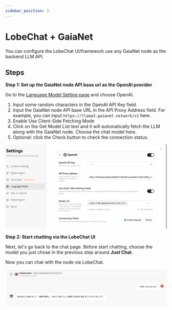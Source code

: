 ```yaml
---
sidebar_position: 3
---
```


# LobeChat + GaiaNet

You can configure the LobeChat UI/framework use any GaiaNet node as the backend LLM API. 

## Steps

**Step 1: Set up the GaiaNet node API base url as the OpenAI provider**

Go to the [Language Model Setting page](https://chat-preview.lobehub.com/settings/modal?agent=&session=inbox&tab=llm) and choose OpenAI.

1. Input some random characters in the OpenAI API Key field.
2. Input the GaiaNet node API base URL in the API Proxy Address field. For example, you can input `https://llama3.gaianet.network/v1` here.
3. Enable Use Client-Side Fetching Mode
4. Click on the Get Model List text and it will automatically fetch 
the LLM along with the GaiaNet node. Choose the chat model here.
5. Optional: click the Check button to check the connection status.

![](lobechat-gaianet-01.png)


**Step 2: Start chatting via the LobeChat UI**

Next, let's go back to the chat page. Before start chatting, choose the model you just chose in the previous step around **Just Chat**.

Now you can chat with the node via LobeChat.

![](lobechat-gaianet-02.png)
